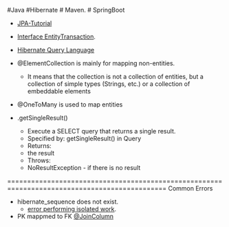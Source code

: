 #Java #Hibernate # Maven. # SpringBoot
* [JPA-Tutorial](https://github.com/RameshMF/JPA-Tutorial)
* [Interface EntityTransaction](https://www.objectdb.com/api/java/jpa/EntityTransaction).
* [Hibernate Query Language](https://www.tutorialspoint.com/hibernate/hibernate_query_language.htm)

* @ElementCollection is mainly for mapping non-entities.
   * It means that the collection is not a collection of entities, but a collection of simple types (Strings, etc.) or a collection of  embeddable elements 
* @OneToMany is used to map entities
* .getSingleResult()
   * Execute a SELECT query that returns a single result.
   *  Specified by: getSingleResult() in Query
   *   Returns:
   *   the result
   *  Throws:
   * NoResultException - if there is no result


==============================================================================================
Common Errors
 * hibernate_sequence  does not exist. 
    * [error performing isolated work](https://coderanch.com/t/487173/databases/hibernate-sequence-exist).
 * PK mappmed to FK [@JoinColumn](https://stackoverflow.com/questions/11938253/whats-the-difference-between-joincolumn-and-mappedby-when-using-a-jpa-onetoma)
